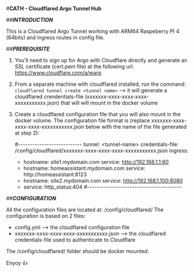 #**CATH - Cloudflared Argo Tunnel Hub**


##***INTRODUCTION***

This is a Cloudflared Argo Tunnel working with ARM64 Raspeberry PI 4 (64bits) and ingress routes in config file.


##***PREREQUISITE***

1) You'll need to sign up for Argo with Cloudflare directly and generate an SSL certificate (cert.pem file) at the following url: https://www.cloudflare.com/a/warp

2) From a separate machine with cloudflared installed, run the command: `cloudflared tunnel create <tunnel name>` --\> it will generate a cloudflared crendentials-file (xxxxxxx-xxxx-xxxx-xxxx-xxxxxxxxxxx.json) that will will mount in the docker volume

3) Create a cloudflared configuration file that you will also mount in the docker volume. The configuration file format is (replace xxxxxxx-xxxx-xxxx-xxxx-xxxxxxxxxxx.json below with the name of the file generated at step 2):

    \#---------------------------
    tunnel: \<tunnel-name\>
    credentials-file: /config/cloudflared/xxxxxxx-xxxx-xxxx-xxxx-xxxxxxxxxxx.json
    ingress:
      - hostname: site1.mydomain.com
        service: http://192.168.1.1:80
      - hostname: homeassistant.mydomain.com
        service: http://homeassistant:8123  
      - hostname: site2.mydomain.com
        service: http://192.168.1.100:8080
      - service: http_status:404
    \#----------------------------------------


##***CONFIGURATION***

All the configuration files are located at: /config/cloudflared/
The configuration is based on 2 files:
- config.yml --\> the cloudflared configuration file
- xxxxxxx-xxxx-xxxx-xxxx-xxxxxxxxxxx.json --\> the cloudflared credentials-file used to authenticate to Cloudflare

The /config/cloudflared/ folder should be docker mounted.


Enyoy :+1: